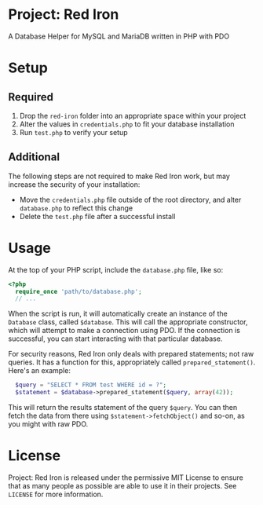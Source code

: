 # Project: Red Iron
A Database Helper for MySQL and MariaDB written in PHP with PDO


# Setup
## Required
1. Drop the `red-iron` folder into an appropriate space within your project
2. Alter the values in `credentials.php` to fit your database installation
3. Run `test.php` to verify your setup
## Additional
The following steps are not required to make Red Iron work, but may increase the security of your installation:
- Move the `credentials.php` file outside of the root directory, and alter `database.php` to reflect this change
- Delete the `test.php` file after a successful install


# Usage
At the top of your PHP script, include the `database.php` file, like so:
```php
<?php
  require_once 'path/to/database.php';
  // ...
```
When the script is run, it will automatically create an instance of the `Database` class, called `$database`.
This will call the appropriate constructor, which will attempt to make a connection using PDO. If the connection is successful, you can start interacting with that particular database.


For security reasons, Red Iron only deals with prepared statements; not raw queries. It has a function for this, appropriately called `prepared_statement()`. Here's an example:
```php
  $query = "SELECT * FROM test WHERE id = ?";
  $statement = $database->prepared_statement($query, array(42));
```
This will return the results statement of the query `$query`. You can then fetch the data from there using `$statement->fetchObject()` and so-on, as you might with raw PDO.


# License
Project: Red Iron is released under the permissive MIT License to ensure that as many people as possible are able to use it in their projects. See `LICENSE` for more information.
